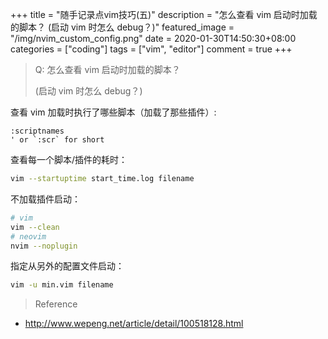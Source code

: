 +++
title = "随手记录点vim技巧(五)"
description = "怎么查看 vim 启动时加载的脚本？ (启动 vim 时怎么 debug？)"
featured_image = "/img/nvim_custom_config.png"
date = 2020-01-30T14:50:30+08:00
categories = ["coding"]
tags = ["vim", "editor"]
comment = true
+++

> Q: 怎么查看 vim 启动时加载的脚本？
>
> (启动 vim 时怎么 debug？)

查看 vim 加载时执行了哪些脚本（加载了那些插件）:

```vim
:scriptnames
' or `:scr` for short
```

查看每一个脚本/插件的耗时：

```bash
vim --startuptime start_time.log filename
```

不加载插件启动：

```bash
# vim
vim --clean
# neovim
nvim --noplugin
```

指定从另外的配置文件启动：

```bash
vim -u min.vim filename
```

> Reference

- http://www.wepeng.net/article/detail/100518128.html
